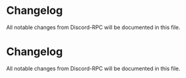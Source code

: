 # Changelog

All notable changes from Discord-RPC will be documented in this file.

# Changelog

All notable changes from Discord-RPC will be documented in this file.
